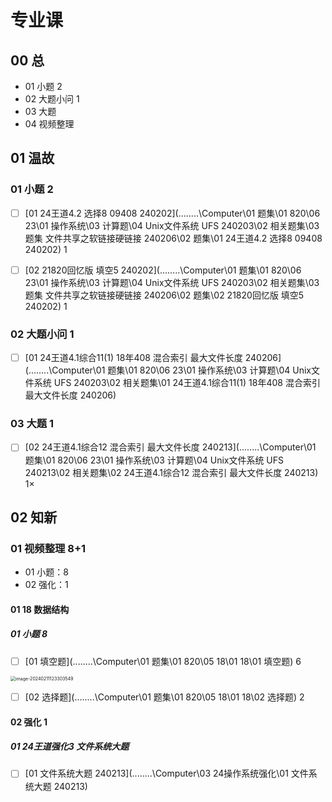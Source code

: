 # 专业课



## 00 总 

* 01 小题 2
* 02 大题小问  1
* 03 大题  
* 04 视频整理



## 01 温故

 

### 01 小题 2

- [ ] [01 24王道4.2 选择8 09408 240202](..\..\..\..\Computer\01 题集\01 820\06 23\01 操作系统\03 计算题\04 Unix文件系统 UFS 240203\02 相关题集\03 题集 文件共享之软链接硬链接 240206\02 题集\01 24王道4.2 选择8 09408 240202)  1 
- [ ] [02 21820回忆版 填空5 240202](..\..\..\..\Computer\01 题集\01 820\06 23\01 操作系统\03 计算题\04 Unix文件系统 UFS 240203\02 相关题集\03 题集 文件共享之软链接硬链接 240206\02 题集\02 21820回忆版 填空5 240202) 1 



### 02 大题小问  1

- [ ] [01 24王道4.1综合11(1) 18年408 混合索引 最大文件长度 240206](..\..\..\..\Computer\01 题集\01 820\06 23\01 操作系统\03 计算题\04 Unix文件系统 UFS 240203\02 相关题集\01 24王道4.1综合11(1) 18年408 混合索引 最大文件长度 240206) 



### 03 大题  1

- [ ] [02 24王道4.1综合12 混合索引 最大文件长度 240213](..\..\..\..\Computer\01 题集\01 820\06 23\01 操作系统\03 计算题\04 Unix文件系统 UFS 240213\02 相关题集\02 24王道4.1综合12 混合索引 最大文件长度 240213)  1×



## 02 知新



### 01 视频整理 8+1

* 01 小题：8
* 02 强化：1



#### 01 18 数据结构

##### 01 小题 8

- [ ] [01 填空题](..\..\..\..\Computer\01 题集\01 820\05 18\01 18\01 填空题)  6

<img src="https://cvp.oss-cn-shanghai.aliyuncs.com/picgo/202402111233660.png" alt="image-20240211123303549" style="zoom:50%;" />



- [ ] [02 选择题](..\..\..\..\Computer\01 题集\01 820\05 18\01 18\02 选择题) 2

 





#### 02 强化 1

##### 01 24王道强化3 文件系统大题

- [ ]  [01 文件系统大题 240213](..\..\..\..\Computer\03 24操作系统强化\01 文件系统大题 240213) 

